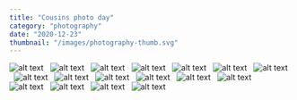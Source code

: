 ```yaml
---
title: "Cousins photo day"
category: "photography"
date: "2020-12-23"
thumbnail: "/images/photography-thumb.svg"
---
```


![alt text](/images/cousins/cousins-1.JPG "Cousins")
&nbsp;
![alt text](/images/cousins/cousins-2.JPG "Cousins")
&nbsp;
![alt text](/images/cousins/cousins-3.JPG "Cousins")
&nbsp;
![alt text](/images/cousins/cousins-4.JPG "Cousins")
&nbsp;
![alt text](/images/cousins/cousins-5.JPG "Cousins")
&nbsp;
![alt text](/images/cousins/cousins-6.JPG "Cousins")
&nbsp;
![alt text](/images/cousins/cousins-7.JPG "Cousins")
&nbsp;
![alt text](/images/cousins/cousins-7a.JPG "Cousins")
&nbsp;
![alt text](/images/cousins/cousins-8.JPG "Cousins")
&nbsp;
![alt text](/images/cousins/cousins-9.JPG "Cousins")
&nbsp;
![alt text](/images/cousins/cousins-10.JPG "Cousins")
&nbsp;
![alt text](/images/cousins/cousins-11.JPG "Cousins")
&nbsp;
![alt text](/images/cousins/cousins-12.JPG "Cousins")
&nbsp;
![alt text](/images/cousins/cousins-13.JPG "Cousins")
&nbsp;
![alt text](/images/cousins/cousins-14.JPG "Cousins")
&nbsp;
![alt text](/images/cousins/cousins-15.JPG "Cousins")
&nbsp;
![alt text](/images/cousins/cousins-16.JPG "Cousins")


